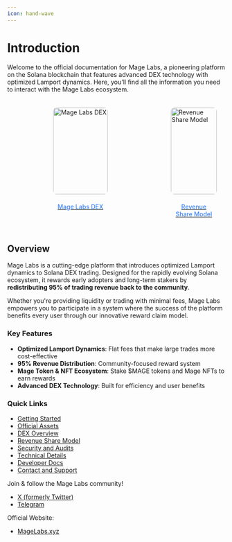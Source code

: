 ```yaml
---
icon: hand-wave
---
```


# Introduction

Welcome to the official documentation for Mage Labs, a pioneering platform on the Solana blockchain that features advanced DEX technology with optimized Lamport dynamics. Here, you'll find all the information you need to interact with the Mage Labs ecosystem.

<style>
  .flex-container {
    display: flex;
    justify-content: space-between;
    width: 100%;
    max-width: 100%;
    background: transparent;
    border: none;
    gap: 20px;
    align-items: flex-start;
  }
  .flex-cell {
    display: flex;
    flex-direction: column;
    align-items: center;
    padding: 20px;
    box-sizing: border-box;
  }
  .flex-cell:first-child {
    width: 70%;
  }
  .flex-cell:last-child {
    width: 30%;
  }
  .flex-cell img {
    width: 100%;
    height: 200px;
    object-fit: contain;
    object-position: center;
    margin-bottom: 10px;
    border-radius: 8px;
    background: transparent;
  }
  .flex-cell .text {
    text-align: center;
    color: #3B82F6;
    padding: 10px;
    margin-top: auto;
    font-weight: 500;
  }
  
  /* Responsive design */
  @media (max-width: 768px) {
    .flex-container {
      flex-direction: column;
      gap: 15px;
    }
    .flex-cell:first-child,
    .flex-cell:last-child {
      width: 100%;
    }
    .flex-cell img {
      height: 150px;
    }
  }
</style>
<div class="flex-container">
  <div class="flex-cell">
    <a href="/dex/understanding-the-dex">
      <img src="/assets/mage-labs-banner.png" alt="Mage Labs DEX">
      <div class="text">Mage Labs DEX</div>
    </a>
  </div>
  <div class="flex-cell">
    <a href="/getting-started/revenue-share">
      <img src="/assets/mage-revenue-share.jpg" alt="Revenue Share Model">
      <div class="text">Revenue Share Model</div>
    </a>
  </div>
</div>

## Overview

Mage Labs is a cutting-edge platform that introduces optimized Lamport dynamics to Solana DEX trading. Designed for the rapidly evolving Solana ecosystem, it rewards early adopters and long-term stakers by **redistributing 95% of trading revenue back to the community**.

Whether you're providing liquidity or trading with minimal fees, Mage Labs empowers you to participate in a system where the success of the platform benefits every user through our innovative reward claim model.

### Key Features

* **Optimized Lamport Dynamics**: Flat fees that make large trades more cost-effective
* **95% Revenue Distribution**: Community-focused reward system
* **Mage Token & NFT Ecosystem**: Stake $MAGE tokens and Mage NFTs to earn rewards
* **Advanced DEX Technology**: Built for efficiency and user benefits

### Quick Links

* [Getting Started](getting-started/introduction-to-mage-labs.md)
* [Official Assets](getting-started/official-assets.md)
* [DEX Overview](dex/understanding-the-dex.md)
* [Revenue Share Model](getting-started/revenue-share.md)
* [Security and Audits](security-and-audits/security-measures.md)
* [Technical Details](technical-details/smart-contract-architecture.md)
* [Developer Docs](developer-docs/api-reference.md)
* [Contact and Support](contact-and-support.md)

Join & follow the Mage Labs community!

* [X (formerly Twitter)](https://x.com/MageLabsOnSol)
* [Telegram](https://t.me/magelabs)

Official Website:
* [MageLabs.xyz](https://magelabs.xyz)
